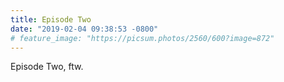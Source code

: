 ```yaml
---
title: Episode Two
date: "2019-02-04 09:38:53 -0800"
# feature_image: "https://picsum.photos/2560/600?image=872"
---
```


Episode Two, ftw.